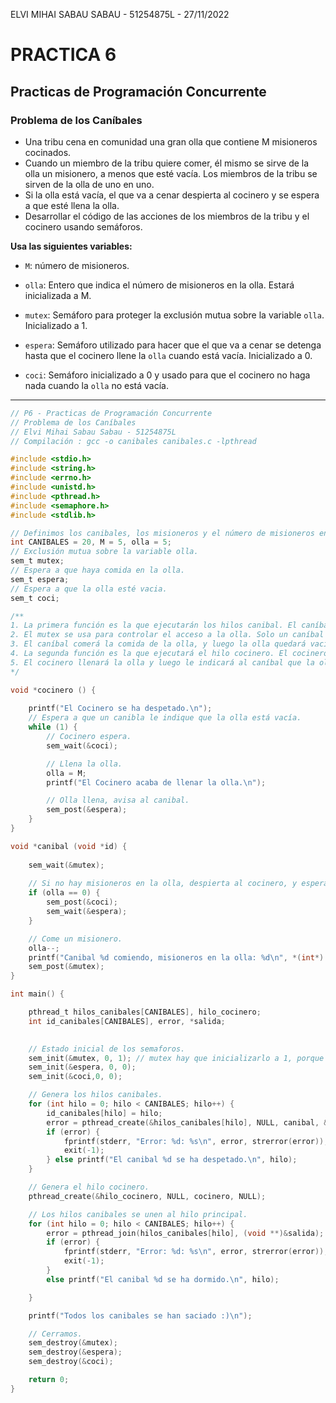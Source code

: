 ELVI MIHAI SABAU SABAU - 51254875L - 27/11/2022

# PRACTICA 6

## Practicas de Programación Concurrente
### Problema de los Caníbales


- Una tribu cena en comunidad una gran olla que contiene M misioneros cocinados.
- Cuando un miembro de la tribu quiere comer, él mismo se sirve de la olla un misionero, a menos que esté vacía. Los miembros de la tribu se sirven de la olla de uno en uno.
- Si la olla está vacía, el que va a cenar despierta al cocinero y se espera a que esté llena la olla.
- Desarrollar el código de las acciones de los miembros de la tribu y el cocinero usando semáforos.

**Usa las siguientes variables:**

- `M`: número de misioneros.

- `olla`: Entero que indica el número de misioneros en la olla. Estará inicializada a M.

- `mutex`: Semáforo para proteger la exclusión mutua sobre la variable `olla`. Inicializado a 1.

- `espera`: Semáforo utilizado para hacer que el que va a cenar se detenga hasta que el cocinero llene la `olla` cuando está vacía. Inicializado a 0.

- `coci`: Semáforo inicializado a 0 y usado para que el cocinero no haga nada cuando la `olla` no está vacía.

-------------

```C
// P6 - Practicas de Programación Concurrente 
// Problema de los Caníbales
// Elvi Mihai Sabau Sabau - 51254875L
// Compilación : gcc -o canibales canibales.c -lpthread

#include <stdio.h>
#include <string.h>
#include <errno.h>
#include <unistd.h>
#include <pthread.h>
#include <semaphore.h>
#include <stdlib.h>

// Definimos los canibales, los misioneros y el número de misioneros en la olla.
int CANIBALES = 20, M = 5, olla = 5; 
// Exclusión mutua sobre la variable olla.
sem_t mutex;
// Espera a que haya comida en la olla.
sem_t espera;
// Espera a que la olla esté vacia.
sem_t coci; 

/**
1. La primera función es la que ejecutarán los hilos canibal. El caníbal esperará a que la olla esté llena y luego esperará al mutex.
2. El mutex se usa para controlar el acceso a la olla. Solo un caníbal puede tomar la comida al mismo tiempo.
3. El caníbal comerá la comida de la olla, y luego la olla quedará vacía. El caníbal le indicará al cocinero que la olla está vacía.
4. La segunda función es la que ejecutará el hilo cocinero. El cocinero se quedará dormido hasta que un canibal le despierte.
5. El cocinero llenará la olla y luego le indicará al caníbal que la olla está llena, despues este procederá a dormirse.
*/

void *cocinero () {
    
    printf("El Cocinero se ha despetado.\n");
    // Espera a que un canibla le indique que la olla está vacía.
    while (1) {
        // Cocinero espera.
        sem_wait(&coci);

        // Llena la olla.
        olla = M;
        printf("El Cocinero acaba de llenar la olla.\n");

        // Olla llena, avisa al canibal.
        sem_post(&espera); 
    }
}

void *canibal (void *id) {
    
    sem_wait(&mutex);
    
    // Si no hay misioneros en la olla, despierta al cocinero, y espera a que la olla esté llena.
    if (olla == 0) { 
        sem_post(&coci);
        sem_wait(&espera); 
    }

    // Come un misionero.
    olla--;
    printf("Canibal %d comiendo, misioneros en la olla: %d\n", *(int*) id, olla);
    sem_post(&mutex);
}

int main() {

    pthread_t hilos_canibales[CANIBALES], hilo_cocinero;
    int id_canibales[CANIBALES], error, *salida;

    
    // Estado inicial de los semaforos.
    sem_init(&mutex, 0, 1); // mutex hay que inicializarlo a 1, porque la primera vez que se usa, se decrementa, y si es 0 se quedaria esperando.
    sem_init(&espera, 0, 0);
    sem_init(&coci,0, 0);

    // Genera los hilos canibales.
    for (int hilo = 0; hilo < CANIBALES; hilo++) {
        id_canibales[hilo] = hilo;
        error = pthread_create(&hilos_canibales[hilo], NULL, canibal, &id_canibales[hilo]);
        if (error) {
            fprintf(stderr, "Error: %d: %s\n", error, strerror(error));
            exit(-1);
        } else printf("El canibal %d se ha despetado.\n", hilo);
    }

    // Genera el hilo cocinero.
    pthread_create(&hilo_cocinero, NULL, cocinero, NULL);

    // Los hilos canibales se unen al hilo principal.
    for (int hilo = 0; hilo < CANIBALES; hilo++) {
        error = pthread_join(hilos_canibales[hilo], (void **)&salida);
        if (error) {
            fprintf(stderr, "Error: %d: %s\n", error, strerror(error));
            exit(-1);
        }
        else printf("El canibal %d se ha dormido.\n", hilo);

    }

    printf("Todos los canibales se han saciado :)\n");

    // Cerramos.
    sem_destroy(&mutex);
    sem_destroy(&espera);
    sem_destroy(&coci);

    return 0;
}
```